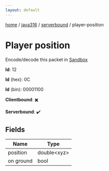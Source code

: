 ```yaml
---
layout: default
---
```


[home](/)  /  [java316](/protocol/java316)  /  [serverbound](/protocol/java316/serverbound)  /  player-position

# Player position

Encode/decode this packet in [Sandbox](../../../sandbox/java316#Serverbound.PlayerPosition)

**Id**: 12

**Id** (hex): 0C

**Id** (bin): 00001100

**Clientbound**: ✖️

**Serverbound**: ✔️

## Fields

Name | Type
---|---
position | double&lt;xyz&gt;
on ground | bool

